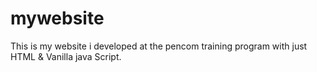 # mywebsite
This is my website i developed at the pencom training program with just HTML &amp; Vanilla java Script.
